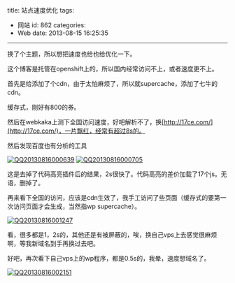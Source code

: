 title: 站点速度优化
tags:
  - 网站
id: 862
categories:
  - Web
date: 2013-08-15 16:25:35
---

换了个主题，所以想把速度也给也给优化一下。

这个博客是托管在openshift上的，所以国内经常访问不上，或者速度更不上。

首先是给添加了个cdn，由于太怕麻烦了，所以就supercache，添加了七牛的cdn。

缓存式，刚好有800的券。

然后在webkaka上测下全国访问速度，好吧解析不了，换[http://17ce.com/](http://17ce.com/)，一片飘红，经常有超过8s的。

然后发现百度也有分析的工具

[![QQ20130816000639](http://7xnueu.com1.z0.glb.clouddn.com/2013/08/QQ20130816000639.png)](http://7xnueu.com1.z0.glb.clouddn.com/2013/08/QQ20130816000639.png) [![QQ20130816000705](http://7xnueu.com1.z0.glb.clouddn.com/2013/08/QQ20130816000705.png)](http://7xnueu.com1.z0.glb.clouddn.com/2013/08/QQ20130816000705.png)

这是去掉了代码高亮插件后的结果，2s很快了。代码高亮的差价加载了17个js。无语，删掉了。

再来看下全国的访问，应该是cdn生效了，我手工访问了些页面（缓存式的要第一次访问页面才会生成，当然指wp supercache）。

[![QQ20130816001247](http://7xnueu.com1.z0.glb.clouddn.com/2013/08/QQ20130816001247.png)](http://7xnueu.com1.z0.glb.clouddn.com/2013/08/QQ20130816001247.png)

看，很多都是1，2s的，其他还是有被屏蔽的，唉，换自己vps上去感觉很麻烦啊，等我新域名到手再换过去吧。

好吧，再次看下自己vps上的wp程序，都是0.5s的，我晕，速度想域名了。

[![QQ20130816002151](http://7xnueu.com1.z0.glb.clouddn.com/2013/08/QQ20130816002151.png)](http://7xnueu.com1.z0.glb.clouddn.com/2013/08/QQ20130816002151.png)
